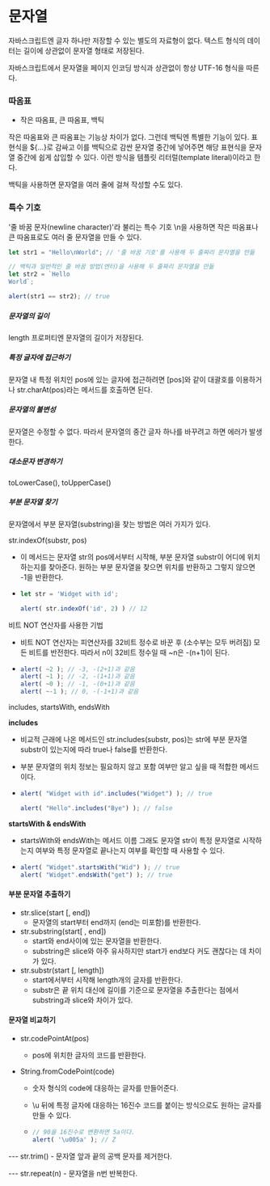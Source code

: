 # 문자열

자바스크립트엔 글자 하나만 저장할 수 있는 별도의 자료형이 없다. 텍스트 형식의 데이터는 길이에 상관없이 문자열 형태로 저장된다. 

자바스크립트에서 문자열을 페이지 인코딩 방식과 상관없이 항상 UTF-16 형식을 따른다.

### 따옴표

- 작은 따옴표, 큰 따옴표, 백틱

작은 따옴표와 큰 따옴표는 기능상 차이가 없다. 그런데 백틱엔 특별한 기능이 있다. 표현식을 ${...}로 감싸고 이를 백틱으로 감싼 문자열 중간에 넣어주면 해당 표현식을 문자열 중간에 쉽게 삽입할 수 있다. 이런 방식을 템플릿 리터럴(template literal)이라고 한다.

백틱을 사용하면 문자열을 여러 줄에 걸쳐 작성할 수도 있다.

### 특수 기호

'줄 바꿈 문자(newline character)'라 불리는 특수 기호 \n을 사용하면 작은 따옴표나 큰 따옴표로도 여러 줄 문자열을 만들 수 있다.

```javascript
let str1 = "Hello\nWorld"; // '줄 바꿈 기호'를 사용해 두 줄짜리 문자열을 만듦

// 백틱과 일반적인 줄 바꿈 방법(엔터)을 사용해 두 줄짜리 문자열을 만듦
let str2 = `Hello
World`;

alert(str1 == str2); // true
```

##### 문자열의 길이

length 프로퍼티엔 문자열의 길이가 저장된다.

##### 특정 글자에 접근하기

문자열 내 특정 위치인 pos에 있는 글자에 접근하려면 [pos]와 같이 대괄호를 이용하거나 str.charAt(pos)라는 메서드를 호출하면 된다.

##### 문자열의 불변성

문자열은 수정할 수 없다. 따라서 문자열의 중간 글자 하나를 바꾸려고 하면 에러가 발생한다.

##### 대소문자 변경하기

toLowerCase(), toUpperCase()

##### 부분 문자열 찾기

문자열에서 부분 문자열(substring)을 찾는 방법은 여러 가지가 있다.

str.indexOf(substr, pos)

- 이 메서드는 문자열 str의 pos에서부터 시작해, 부분 문자열 substr이 어디에 위치하는지를 찾아준다. 원하는 부분 문자열을 찾으면 위치를 반환하고 그렇지 않으면 -1을 반환한다.

- ```javascript
  let str = 'Widget with id';
  
  alert( str.indexOf('id', 2) ) // 12
  ```

비트 NOT 연산자를 사용한 기법

- 비트 NOT 연산자는 피연산자를 32비트 정수로 바꾼 후 (소수부는 모두 버려짐) 모든 비트를 반전한다. 따라서 n이 32비트 정수일 때 ~n은 -(n+1)이 된다.

- ```javascript
  alert( ~2 ); // -3, -(2+1)과 같음
  alert( ~1 ); // -2, -(1+1)과 같음
  alert( ~0 ); // -1, -(0+1)과 같음
  alert( ~-1 ); // 0, -(-1+1)과 같음
  ```

includes, startsWith, endsWith

<b>includes</b>

- 비교적 근래에 나온 메서드인 str.includes(substr, pos)는 str에 부분 문자열 substr이 있는지에 따라 true나 false를 반환한다.

- 부분 문자열의 위치 정보는 필요하지 않고 포함 여부만 알고 싶을 때 적합한 메서드이다.

- ```javascript
  alert( "Widget with id".includes("Widget") ); // true
  
  alert( "Hello".includes("Bye") ); // false
  ```

<b>startsWith & endsWith</b>

- startsWith와 endsWith는 메서드 이름 그래도 문자열 str이 특정 문자열로 시작하는지 여부와 특정 문자열로 끝나는지 여부를 확인할 때 사용할 수 있다.

- ```javascript
  alert( "Widget".startsWith("Wid") ); // true
  alert( "Widget".endsWith("get") ); // true
  ```

#### 부분 문자열 추출하기

- str.slice(start [, end])
  - 문자열의 start부터 end까지 (end는 미포함)를 반환한다.
- str.substring(start[ , end])
  - start와 end사이에 있는 문자열을 반환한다.
  - substring은 slice와 아주 유사하지만 start가 end보다 커도 괜찮다는 데 차이가 있다.
- str.substr(start [, length])
  - start에서부터 시작해 length개의 글자를 반환한다.
  - substr은 끝 위치 대신에 길이를 기준으로 문자열을 추출한다는 점에서 substring과 slice와 차이가 있다.

#### 문자열 비교하기

- str.codePointAt(pos)

  - pos에 위치한 글자의 코드를 반환한다.

- String.fromCodePoint(code)

  - 숫자 형식의 code에 대응하는 글자를 만들어준다.

  - \u 뒤에 특정 글자에 대응하는 16진수 코드를 붙이는 방식으로도 원하는 글자를 만들 수 있다.

  - ```javascript
    // 90을 16진수로 변환하면 5a이다.
    alert( '\u005a' ); // Z
    ```

--- str.trim() - 문자열 앞과 끝의 공백 문자를 제거한다.

--- str.repeat(n) - 문자열을 n번 반복한다.